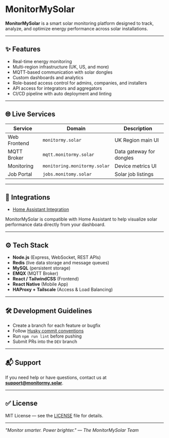 # MonitorMySolar

**MonitorMySolar** is a smart solar monitoring platform designed to track, analyze, and optimize energy performance across solar installations.

---

## ✨ Features

- Real-time energy monitoring
- Multi-region infrastructure (UK, US, and more)
- MQTT-based communication with solar dongles
- Custom dashboards and analytics
- Role-based access control for admins, companies, and installers
- API access for integrators and aggregators
- CI/CD pipeline with auto deployment and linting

---

## 🌐 Live Services

| Service        | Domain                    | Description              |
|----------------|---------------------------|--------------------------|
| Web Frontend   | `monitormy.solar`         | UK Region main UI       |
| MQTT Broker    | `mqtt.monitormy.solar`    | Data gateway for dongles |
| Monitoring     | `monitoring.monitormy.solar` | Device metrics UI       |
| Job Portal     | `jobs.monitomy.solar`     | Solar job listings       |

---

## 🧩 Integrations

- [Home Assistant Integration](https://github.com/MonitorMySolar/home-assistant-integration)

MonitorMySolar is compatible with Home Assistant to help visualize solar performance data directly from your dashboard.

---

## ⚙️ Tech Stack

- **Node.js** (Express, WebSocket, REST APIs)
- **Redis** (live data storage and message queues)
- **MySQL** (persistent storage)
- **EMQX** (MQTT Broker)
- **React / TailwindCSS** (Frontend)
- **React Native** (Mobile App)
- **HAProxy + Tailscale** (Access & Load Balancing)

---

## 🛠 Development Guidelines

- Create a branch for each feature or bugfix
- Follow [Husky commit conventions](https://github.com/MonitorMySolar/conventions)
- Run `npm run lint` before pushing
- Submit PRs into the `DEV` branch

---

## 📬 Support

If you need help or have questions, contact us at **[support@monitormy.solar](mailto:support@monitormy.solar)**.

---

## ✅ License

MIT License — see the [LICENSE](LICENSE) file for details.

---

_"Monitor smarter. Power brighter." — The MonitorMySolar Team_

